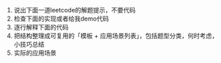 1. 说出下面一道leetcode的解题提示，不要代码
2. 检查下面的实现或者给我demo代码
3. 逐行解释下面的代码
4. 把结构整理成可复用的「模板 + 应用场景列表」，包括题型分类，何时考虑，小技巧总结
5. 实际的应用场景
